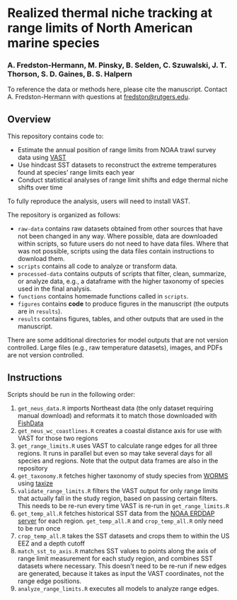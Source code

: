 # Realized thermal niche tracking at range limits of North American marine species

### A. Fredston-Hermann, M. Pinsky, B. Selden, C. Szuwalski, J. T. Thorson, S. D. Gaines, B. S. Halpern 

To reference the data or methods here, please cite the manuscript. Contact A. Fredston-Hermann with questions at fredston@rutgers.edu. 

## Overview 

This repository contains code to:

* Estimate the annual position of range limits from NOAA trawl survey data using [VAST](https://github.com/James-Thorson-NOAA/VAST) 
* Use hindcast SST datasets to reconstruct the extreme temperatures found at species' range limits each year 
* Conduct statistical analyses of range limit shifts and edge thermal niche shifts over time 

To fully reproduce the analysis, users will need to install VAST. 

The repository is organized as follows:

* `raw-data` contains raw datasets obtained from other sources that have not been changed in any way. Where possible, data are downloaded within scripts, so future users do not need to have data files. Where that was not possible, scripts using the data files contain instructions to download them. 
* `scripts` contains all code to analyze or transform data. 
* `processed-data` contains outputs of scripts that filter, clean, summarize, or analyze data, e.g., a dataframe with the higher taxonomy of species used in the final analysis. 
* `functions` contains homemade functions called in `scripts`.
* `figures` contains **code** to produce figures in the manuscript (the outputs are in `results`).
* `results` contains figures, tables, and other outputs that are used in the manuscript. 

There are some additional directories for model outputs that are not version controlled. Large files (e.g., raw temperature datasets), images, and PDFs are not version controlled. 

## Instructions

Scripts should be run in the following order:

1. `get_neus_data.R` imports Northeast data (the only dataset requiring manual download) and reformats it to match those downloaded with [FishData](https://github.com/James-Thorson/FishData)
1. `get_neus_wc_coastlines.R` creates a coastal distance axis for use with VAST for those two regions 
1. `get_range_limits.R` uses VAST to calculate range edges for all three regions. It runs in parallel but even so may take several days for all species and regions. Note that the output data frames are also in the repository
1. `get_taxonomy.R` fetches higher taxonomy of study species from [WORMS](http://marinespecies.org/aphia.php?p=search) using [taxize](https://github.com/ropensci/taxize/)
1. `validate_range_limits.R` filters the VAST output for only range limits that actually fall in the study region, based on passing certain filters. This needs to be re-run every time VAST is re-run in `get_range_limits.R` 
1. `get_temp_all.R` fetches historical SST data from the [NOAA ERDDAP server](https://coastwatch.pfeg.noaa.gov/erddap/index.html) for each region. `get_temp_all.R` and `crop_temp_all.R` only need to be run once
1. `crop_temp_all.R` takes the SST datasets and crops them to within the US EEZ and a depth cutoff
1. `match_sst_to_axis.R` matches SST values to points along the axis of range limit measurement for each study region, and combines SST datasets where necessary. This doesn't need to be re-run if new edges are generated, because it takes as input the VAST coordinates, not the range edge positions.  
1. `analyze_range_limits.R` executes all models to analyze range edges. 
